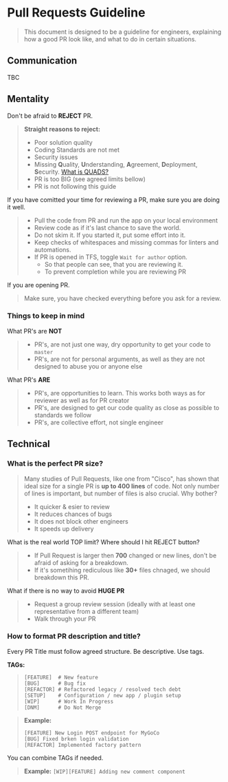 # Pull Requests Guideline
> This document is designed to be a guideline for engineers, explaining how a good PR look like, and what to do in certain situations. 

## Communication
TBC

## Mentality
Don't be afraid to **REJECT** PR.
> **Straight reasons to reject:**
> - Poor solution quality
> - Coding Standards are not met
> - Security issues
> - Missing **Q**uality, **U**nderstanding, **A**greement, **D**eployment, **S**ecurity. 
[What is QUADS?](https://gocomparecom.sharepoint.com/Tech-Engineering/SitePages/Pull-Request-Guide.aspx) 
> - PR is too BIG (see agreed limits bellow)
> - PR is not following this guide

If you have comitted your time for reviewing a PR, make sure you are doing it well.
> - Pull the code from PR and run the app on your local environment
> - Review code as if it's last chance to save the world. 
> - Do not skim it. If you started it, put some effort into it.
> - Keep checks of whitespaces and missing commas for linters and automations.
> - If PR is opened in TFS, toggle `Wait for author` option.
>   - So that people can see, that you are reviewing it.
>   - To prevent completion while you are reviewing PR

If you are opening PR.
> Make sure, you have checked everything before you ask for a review.

### Things to keep in mind
What PR's are **NOT**
> - PR's, are not just one way, dry opportunity to get your code to `master`
> - PR's, are not for personal arguments, as well as they are not designed to abuse you or anyone else

What PR's **ARE**
> - PR's, are opportunities to learn. This works both ways as for reviewer as well as for PR creator
> - PR's, are designed to get our code quality as close as possible to standards we follow
> - PR's, are collective effort, not single engineer

## Technical
### What is the perfect PR **size**?
> Many studies of Pull Requests, like one from "Cisco", has shown that ideal size for a single PR is **up to 400 lines** of code.
> Not only number of lines is important, but number of files is also crucial. 
Why bother?
> - It quicker & esier to review
> - It reduces chances of bugs
> - It does not block other engineers
> - It speeds up delivery

What is the real world TOP limit? Where should I hit REJECT button? 
> - If Pull Request is larger then **700** changed or new lines, don't be afraid of asking for a breakdown.
> - If it's sometihing rediculous like **30+** files chnaged, we should breakdown this PR.

What if there is no way to avoid **HUGE PR**
> - Request a group review session (ideally with at least one representative from a different team)
> - Walk through your PR

### How to format PR description and title?
Every PR Title must follow agreed structure. Be descriptive. Use tags.

**TAGs:**
> ```
> [FEATURE]  # New feature
> [BUG]      # Bug fix
> [REFACTOR] # Refactored legacy / resolved tech debt
> [SETUP]    # Configuration / new app / plugin setup
> [WIP]      # Work In Progress
> [DNM]      # Do Not Merge
> ```

> **Example:**
> ```
> [FEATURE] New Login POST endpoint for MyGoCo
> [BUG] Fixed brken login validation
> [REFACTOR] Implemented factory pattern
> ```

You can combine TAGs if needed.
> **Example:**
> `[WIP][FEATURE] Adding new comment component`
